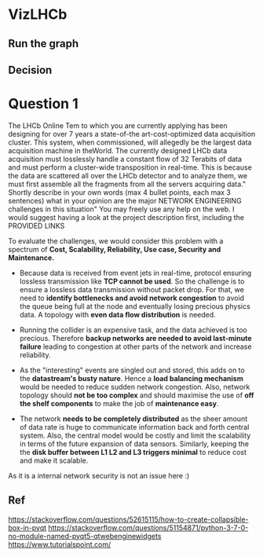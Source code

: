 # VizLHCb


## Run the graph


## Decision 




# Question 1
The LHCb Online Tem to which you are currently applying has been designing for over 7 years a state-of-the art-cost-optimized data acquisition cluster. This system, when commissioned, will allegedly be the largest data acquisition machine in theWorld. The currently designed LHCb data acquisition must losslessly handle a constant flow of 32 Terabits of data and must perform a cluster-wide transposition in real-time.
This is because the data are scattered all over the LHCb detector and to analyze them, we must first assemble all the fragments from all the servers acquiring data."
Shortly describe in your own words (max 4 bullet points, each max 3 sentences) what in your opinion are the major NETWORK ENGINEERING challenges in this situation"
You may freely use any help on the web. I would suggest having a look at the project description first, including the PROVIDED LINKS


To evaluate the challenges, we would consider this problem with a spectrum of **Cost, Scalability, Reliability, Use case, Security and Maintenance.**

* Because data is received from event jets in real-time, protocol ensuring lossless transmission like **TCP cannot be used**. So the challenge is to ensure a lossless data transmission without packet drop. For that, we need to **identify bottlenecks and avoid network congestion** to avoid the queue being full at the node and eventually losing precious physics data. A topology with **even data flow distribution** is needed.

* Running the collider is an expensive task, and the data achieved is too precious. Therefore **backup networks are needed to avoid last-minute failure** leading to congestion at other parts of the network and increase reliability. 

* As the "interesting" events are singled out and stored, this adds on to the **datastream's busty nature**. Hence a **load balancing mechanism** would be needed to reduce sudden network congestion. Also, network topology should **not be too complex** and should maximise the use of **off the shelf components** to make the job of **maintenance easy**.
 
* The network **needs to be completely distributed** as the sheer amount of data rate is huge to communicate information back and forth central system. Also, the central model would be costly and limit the scalability in terms of the future expansion of data sensors. Similarly, keeping the the **disk buffer between L1 L2 and L3 triggers minimal** to reduce cost and make it scalable.

As it is a internal network security is not an issue here :)


## Ref
https://stackoverflow.com/questions/52615115/how-to-create-collapsible-box-in-pyqt
https://stackoverflow.com/questions/51154871/python-3-7-0-no-module-named-pyqt5-qtwebenginewidgets
https://www.tutorialspoint.com/